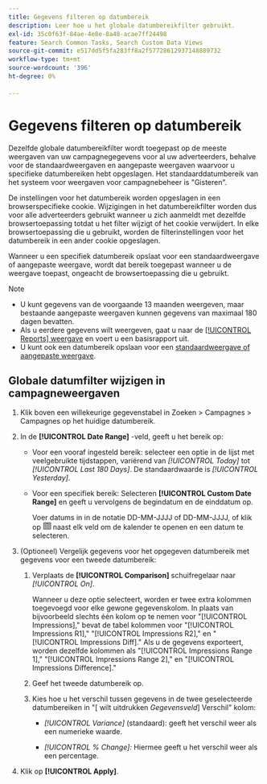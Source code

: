 ```yaml
---
title: Gegevens filteren op datumbereik
description: Leer hoe u het globale datumbereikfilter gebruikt.
exl-id: 35c0f63f-84ae-4e8e-8a48-acae7ff24498
feature: Search Common Tasks, Search Custom Data Views
source-git-commit: e517dd5f5fa283ff8a2f57728612937148889732
workflow-type: tm+mt
source-wordcount: '396'
ht-degree: 0%

---
```


# Gegevens filteren op datumbereik

Dezelfde globale datumbereikfilter wordt toegepast op de meeste weergaven van uw campagnegegevens voor al uw adverteerders, behalve voor de standaardweergaven en aangepaste weergaven waarvoor u specifieke datumbereiken hebt opgeslagen. Het standaarddatumbereik van het systeem voor weergaven voor campagnebeheer is &quot;Gisteren&quot;.

De instellingen voor het datumbereik worden opgeslagen in een browserspecifieke cookie. Wijzigingen in het datumbereikfilter worden dus voor alle adverteerders gebruikt wanneer u zich aanmeldt met dezelfde browsertoepassing totdat u het filter wijzigt of het cookie verwijdert. In elke browsertoepassing die u gebruikt, worden de filterinstellingen voor het datumbereik in een ander cookie opgeslagen.

Wanneer u een specifiek datumbereik opslaat voor een standaardweergave of aangepaste weergave, wordt dat bereik toegepast wanneer u de weergave toepast, ongeacht de browsertoepassing die u gebruikt.

>[!NOTE]
>
>* U kunt gegevens van de voorgaande 13 maanden weergeven, maar bestaande aangepaste weergaven kunnen gegevens van maximaal 180 dagen bevatten.
>* Als u eerdere gegevens wilt weergeven, gaat u naar de [[!UICONTROL Reports] weergave](/help/search-social-commerce/reports/management/basic-advanced/basic-advanced-report-about.md) en voert u een basisrapport uit.
>* U kunt ook een datumbereik opslaan voor een [standaardweergave of aangepaste weergave](/help/search-social-commerce/common-tasks/data-views/custom-default-views-manage.md).

## Globale datumfilter wijzigen in campagneweergaven

1. Klik boven een willekeurige gegevenstabel in Zoeken \> Campagnes \> Campagnes op het huidige datumbereik.

1. In de **[!UICONTROL Date Range]** -veld, geeft u het bereik op:

   * Voor een vooraf ingesteld bereik: selecteer een optie in de lijst met veelgebruikte tijdstappen, variërend van *[!UICONTROL Today]* tot *[!UICONTROL Last 180 Days]*. De standaardwaarde is *[!UICONTROL Yesterday]*.

   * Voor een specifiek bereik: Selecteren **[!UICONTROL Custom Date Range]** en geeft u vervolgens de begindatum en de einddatum op.

     Voer datums in in de notatie DD-MM-JJJJ of DD-MM-JJJJ, of klik op ![Kalenderpictogram](/help/search-social-commerce/assets/calendar.png "Kalenderpictogram") naast elk veld om de kalender te openen en een datum te selecteren.

1. (Optioneel) Vergelijk gegevens voor het opgegeven datumbereik met gegevens voor een tweede datumbereik:

   1. Verplaats de **[!UICONTROL Comparison]** schuifregelaar naar *[!UICONTROL On]*.

      Wanneer u deze optie selecteert, worden er twee extra kolommen toegevoegd voor elke gewone gegevenskolom. In plaats van bijvoorbeeld slechts één kolom op te nemen voor &quot;[!UICONTROL Impressions],&quot; bevat de tabel kolommen voor &quot;[!UICONTROL Impressions R1],&quot; &quot;[!UICONTROL Impressions R2],&quot; en &quot;[!UICONTROL Impressions Diff].&quot;  Als u de gegevens exporteert, worden dezelfde kolommen als &quot;[!UICONTROL Impressions Range 1],&quot; &quot;[!UICONTROL Impressions Range 2],&quot; en &quot;[!UICONTROL Impressions Difference].&quot;

   1. Geef het tweede datumbereik op.

   1. Kies hoe u het verschil tussen gegevens in de twee geselecteerde datumbereiken in &quot;\[ wilt uitdrukken _Gegevensveld_\] Verschil&quot; kolom:

      * *[!UICONTROL Variance]* (standaard): geeft het verschil weer als een numerieke waarde.

      * *[!UICONTROL % Change]:*  Hiermee geeft u het verschil weer als een percentage.

1. Klik op **[!UICONTROL Apply]**.
